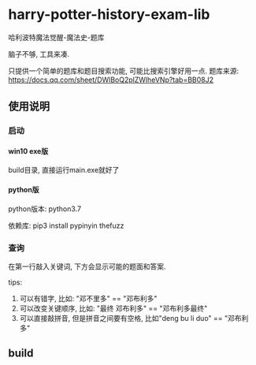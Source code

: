 # harry-potter-history-exam-lib
哈利波特魔法觉醒-魔法史-题库

脑子不够, 工具来凑.

只提供一个简单的题库和题目搜索功能, 可能比搜索引擎好用一点.
题库来源: https://docs.qq.com/sheet/DWlBoQ2plZWlheVNp?tab=BB08J2

## 使用说明

### 启动
#### win10 exe版
build目录, 直接运行main.exe就好了
#### python版
python版本: python3.7

依赖库: pip3 install pypinyin thefuzz

### 查询
在第一行敲入关键词, 下方会显示可能的题面和答案.

tips:
1. 可以有错字, 比如: "邓不里多" == "邓布利多"
2. 可以改变关键顺序, 比如: "最终 邓布利多" == "邓布利多最终"
3. 可以直接敲拼音, 但是拼音之间要有空格, 比如"deng bu li duo" == "邓布利多"

## build
